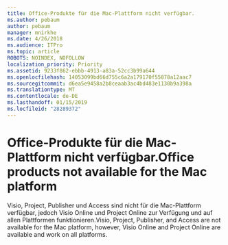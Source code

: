 ```yaml
---
title: Office-Produkte für die Mac-Plattform nicht verfügbar.
ms.author: pebaum
author: pebaum
manager: mnirkhe
ms.date: 4/26/2018
ms.audience: ITPro
ms.topic: article
ROBOTS: NOINDEX, NOFOLLOW
localization_priority: Priority
ms.assetid: 9233f862-ebbb-4913-a83a-52cc3b99a644
ms.openlocfilehash: 14053099bd66d755c6a2a179170f55878a12aac7
ms.sourcegitcommit: d6ea5e9458a2b8ceaab3ac4bd483e1130b9a398a
ms.translationtype: MT
ms.contentlocale: de-DE
ms.lasthandoff: 01/15/2019
ms.locfileid: "28289372"
---
```

# <a name="office-products-not-available-for-the-mac-platform"></a><span data-ttu-id="2dca9-102">Office-Produkte für die Mac-Plattform nicht verfügbar.</span><span class="sxs-lookup"><span data-stu-id="2dca9-102">Office products not available for the Mac platform</span></span>

<span data-ttu-id="2dca9-103">Visio, Project, Publisher und Access sind nicht für die Mac-Plattform verfügbar, jedoch Visio Online und Project Online zur Verfügung und auf allen Plattformen funktionieren.</span><span class="sxs-lookup"><span data-stu-id="2dca9-103">Visio, Project, Publisher, and Access are not available for the Mac platform, however, Visio Online and Project Online are available and work on all platforms.</span></span>
  

